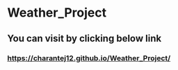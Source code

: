 # Weather_Project
## You can visit by clicking below link
### https://charantej12.github.io/Weather_Project/
